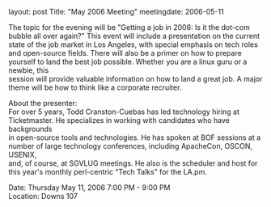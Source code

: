 layout: post
Title: "May 2006 Meeting"
meetingdate: 2006-05-11

The topic for the evening will be "Getting a job in 2006: Is it the dot-com    
bubble all over again?" This event will include a presentation on the current  
state of the job market in Los Angeles, with special emphasis on tech roles    
and open-source fields. There will also be a primer on how to prepare yourself 
to land the best job possible. Whether you are a linux guru or a newbie, this  
session will provide valuable information on how to land a great job. A major  
theme will be how to think like a corporate recruiter.                         
                                                                             
About the presenter:                                                           
For over 5 years, Todd Cranston-Cuebas has led technology hiring at            
Ticketmaster. He specializes in working with candidates who have backgrounds   
in open-source tools and technologies. He has spoken at BOF sessions at a      
number of large technology conferences, including ApacheCon, OSCON, USENIX,    
and, of course, at SGVLUG meetings. He also is the scheduler and host for this 
year's monthly perl-centric "Tech Talks" for the LA.pm.                        
                                                                             
Date: Thursday May 11, 2006 7:00 PM - 9:00 PM                                    
Location: Downs 107                                         

